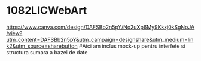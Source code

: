 # 1082LICWebArt
https://www.canva.com/design/DAFSBb2n5pY/No2uXp6My9Kkxj0kSgNoJA/view?utm_content=DAFSBb2n5pY&utm_campaign=designshare&utm_medium=link2&utm_source=sharebutton
#Aici am inclus mock-up pentru interfete si structura sumara a bazei de date
